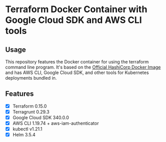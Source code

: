 # Terraform Docker Container with Google Cloud SDK and AWS CLI tools

## Usage

This repository features the Docker container for using the terraform command
line program. It's based on the
[Official HashiCorp Docker Image](https://hub.docker.com/r/hashicorp/terraform)
and has AWS CLI, Google Cloud SDK, and other tools for Kubernetes deployments
bundled in.

## Features

- [x] Terraform 0.15.0
- [x] Terragrunt 0.29.3
- [x] Google Cloud SDK 340.0.0
- [x] AWS CLI 1.19.74 + aws-iam-authenticator
- [x] kubectl v1.21.1
- [x] Helm 3.5.4
